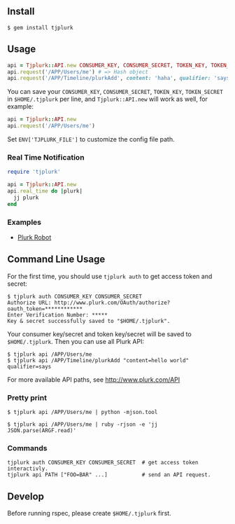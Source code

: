 ## Install

```
$ gem install tjplurk
```

## Usage

```ruby
api = Tjplurk::API.new CONSUMER_KEY, CONSUMER_SECRET, TOKEN_KEY, TOKEN_SECRET
api.request('/APP/Users/me') # => Hash object
api.request('/APP/Timeline/plurkAdd', content: 'haha', qualifier: 'says') # => Hash object
```

You can save your `CONSUMER_KEY`, `CONSUMER_SECRET`, `TOKEN_KEY`, `TOKEN_SECRET` in `$HOME/.tjplurk` per line, and `Tjplurk::API.new` will work as well, for example:

```ruby
api = Tjplurk::API.new
api.request('/APP/Users/me')
```

Set `ENV['TJPLURK_FILE']` to customize the config file path.

### Real Time Notification

```ruby
require 'tjplurk'

api = Tjplurk::API.new
api.real_time do |plurk|
  jj plurk
end
```

### Examples

- [Plurk Robot](https://github.com/tonytonyjan/tjplurk/blob/master/examples/robot.rb)

## Command Line Usage

For the first time, you should use `tjplurk auth` to get access token and secret:

```
$ tjplurk auth CONSUMER_KEY CONSUMER_SECRET
Authorize URL: http://www.plurk.com/OAuth/authorize?oauth_token=************
Enter Verification Number: *****
Key & secret successfully saved to "$HOME/.tjplurk".
```

Your consumer key/secret and token key/secret will be saved to `$HOME/.tjplurk`. Then you can use all Plurk API:

```
$ tjplurk api /APP/Users/me
$ tjplurk api /APP/Timeline/plurkAdd "content=hello world" qualifier=says
```

For more available API paths, see http://www.plurk.com/API

### Pretty print

```
$ tjplurk api /APP/Users/me | python -mjson.tool
```

```
$ tjplurk api /APP/Users/me | ruby -rjson -e 'jj JSON.parse(ARGF.read)'
```

### Commands

```
tjplurk auth CONSUMER_KEY CONSUMER_SECRET  # get access token interactivly.
tjplurk api PATH ["FOO=BAR" ...]           # send an API request.
```

## Develop

Before running rspec, please create `$HOME/.tjplurk` first.